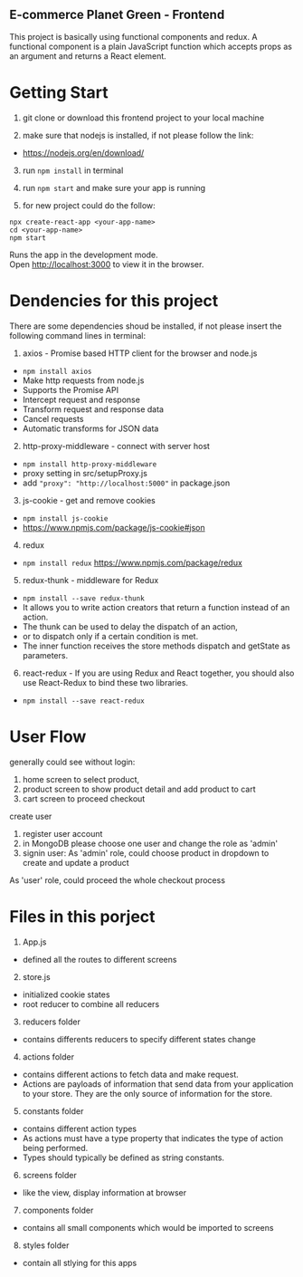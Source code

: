 ## E-commerce Planet Green - Frontend

This project is basically using functional components and redux.
A functional component is a plain JavaScript function which accepts props as an argument and returns a React element.

# Getting Start

1. git clone or download this frontend project to your local machine

2. make sure that nodejs is installed, if not please follow the link:

- https://nodejs.org/en/download/

3. run `npm install` in terminal

4. run `npm start` and make sure your app is running

5. for new project could do the follow:

```
npx create-react-app <your-app-name>
cd <your-app-name>
npm start

```

Runs the app in the development mode.<br />
Open [http://localhost:3000](http://localhost:3000) to view it in the browser.

# Dendencies for this project

There are some dependencies shoud be installed, if not please insert the following command lines in terminal:

1. axios - Promise based HTTP client for the browser and node.js

- `npm install axios`
- Make http requests from node.js
- Supports the Promise API
- Intercept request and response
- Transform request and response data
- Cancel requests
- Automatic transforms for JSON data

2. http-proxy-middleware - connect with server host

- `npm install http-proxy-middleware`
- proxy setting in src/setupProxy.js
- add `"proxy": "http://localhost:5000"` in package.json

3. js-cookie - get and remove cookies

- `npm install js-cookie`
- https://www.npmjs.com/package/js-cookie#json

4. redux

- `npm install redux`
  https://www.npmjs.com/package/redux

5. redux-thunk - middleware for Redux

- `npm install --save redux-thunk`
- It allows you to write action creators that return a function instead of an action.
- The thunk can be used to delay the dispatch of an action,
- or to dispatch only if a certain condition is met.
- The inner function receives the store methods dispatch and getState as parameters.

6. react-redux - If you are using Redux and React together, you should also use React-Redux to bind these two libraries.

- `npm install --save react-redux`

# User Flow

generally could see without login:

1. home screen to select product,
2. product screen to show product detail and add product to cart
3. cart screen to proceed checkout

create user

1. register user account
2. in MongoDB please choose one user and change the role as 'admin'
3. signin user:
   As 'admin' role, could choose product in dropdown to create and update a product

As 'user' role, could proceed the whole checkout process

# Files in this porject

1. App.js

- defined all the routes to different screens

2. store.js

- initialized cookie states
- root reducer to combine all reducers

3. reducers folder

- contains differents reducers to specify different states change

4. actions folder

- contains different actions to fetch data and make request.
- Actions are payloads of information that send data from your application to your store. They are the only source of information for the store.

5. constants folder

- contains different action types
- As actions must have a type property that indicates the type of action being performed.
- Types should typically be defined as string constants.

6. screens folder

- like the view, display information at browser

7. components folder

- contains all small components which would be imported to screens

8. styles folder

- contain all stlying for this apps
